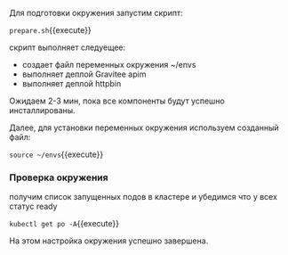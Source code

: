 Для  подготовки окружения запустим скрипт: 

`prepare.sh`{{execute}}

скрипт выполняет следуещее:
- создает файл переменных окружения ~/envs
- выполняет деплой Gravitee apim
- выполняет деплой httpbin

Ожидаем 2-3 мин, пока все компоненты будут успешно инсталлированы. 

Далее, для установки переменных окружения используем созданный файл:

`source ~/envs`{{execute}}
### Проверка окружения
получим список запущенных подов в кластере и убедимся что у всех статус ready

`kubectl get po -A`{{execute}}


На этом настройка окружения успешно завершена.